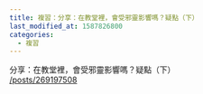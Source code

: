 ```yaml
---
title: 複習：分享：在教堂裡，會受邪靈影響嗎？疑點（下）
last_modified_at: 1587826800
categories:
  - 複習
---
```


<p>分享：在教堂裡，會受邪靈影響嗎？疑點（下）<br>
<a href="/posts/269197508" target="_blank">/posts/269197508</a></p>

<p>&nbsp;</p>

